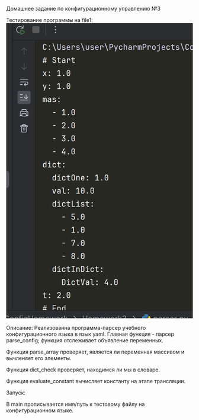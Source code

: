 Домашнее задание по конфигурационному управлению №3

Тестирование программы на file1:
![img.png](img.png)

Описание:
Реализованна программа-парсер учебного конфигурационного языка в язык yaml. Главная функция - парсер parse_config; функция отслеживает объявление переменных.

Функция parse_array проверяет, является ли переменная массивом и вычленяет его элементы. 

Функция dict_check проверяет, находимся ли мы в словаре.

Функция evaluate_constant вычисляет константу на этапе трансляции.

Запуск:

В main прописывается имя/путь к тестовому файлу на конфигурационном языке.